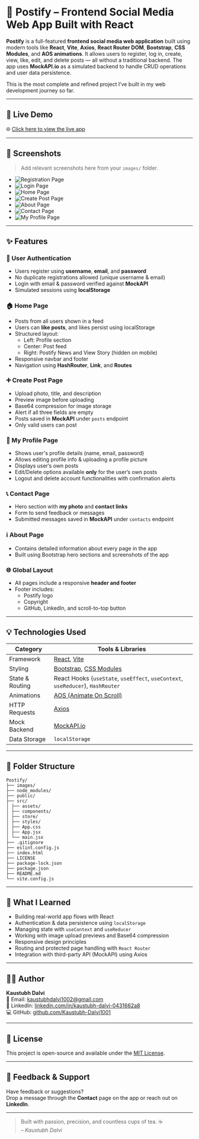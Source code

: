 # 🚀 Postify – Frontend Social Media Web App Built with React

**Postify** is a full-featured **frontend social media web application** built using modern tools like **React**, **Vite**, **Axios**, **React Router DOM**, **Bootstrap**, **CSS Modules**, and **AOS animations**. It allows users to register, log in, create, view, like, edit, and delete posts — all without a traditional backend. The app uses **MockAPI.io** as a simulated backend to handle CRUD operations and user data persistence.

This is the most complete and refined project I’ve built in my web development journey so far.

---

## 🔗 Live Demo

🌐 [Click here to view the live app](https://kaustubh-dalvi1001.github.io/Postify-Frontend-Social-Media-Web-App-React-Vite-MockAPI-/)

---

## 📸 Screenshots

> Add relevant screenshots here from your `images/` folder.

- ![Registration Page](public/images/Postify_Registration_ss.png)
- ![Login Page](public/images/Postify_Login_ss.png)
- ![Home Page](public/images/Postify_home_ss.png)
- ![Create Post Page](public/images/Postify_create_ss.png)
- ![About Page](public/images/Postify_about_ss.png)
- ![Contact Page](public/images/Postify_contact_ss.png)
- ![My Profile Page](public/images/Postify_Profile_ss.png)

---

## ✨ Features

### 🔐 User Authentication
- Users register using **username**, **email**, and **password**
- No duplicate registrations allowed (unique username & email)
- Login with email & password verified against **MockAPI**
- Simulated sessions using **localStorage**

### 🏠 Home Page
- Posts from all users shown in a feed
- Users can **like posts**, and likes persist using localStorage
- Structured layout:
  - Left: Profile section
  - Center: Post feed
  - Right: Postify News and View Story (hidden on mobile)
- Responsive navbar and footer
- Navigation using **HashRouter**, **Link**, and **Routes**

### ➕ Create Post Page
- Upload photo, title, and description
- Preview image before uploading
- Base64 compression for image storage
- Alert if all three fields are empty
- Posts saved in **MockAPI** under `posts` endpoint
- Only valid users can post

### 👤 My Profile Page
- Shows user's profile details (name, email, password)
- Allows editing profile info & uploading a profile picture
- Displays user’s own posts
- Edit/Delete options available **only** for the user’s own posts
- Logout and delete account functionalities with confirmation alerts

### 📞 Contact Page
- Hero section with **my photo** and **contact links**
- Form to send feedback or messages
- Submitted messages saved in **MockAPI** under `contacts` endpoint

### ℹ️ About Page
- Contains detailed information about every page in the app
- Built using Bootstrap hero sections and screenshots of the app

### 🌐 Global Layout
- All pages include a responsive **header and footer**
- Footer includes:
  - Postify logo
  - Copyright
  - GitHub, LinkedIn, and scroll-to-top button

---

## 💡 Technologies Used

| Category       | Tools & Libraries                                                                 |
|----------------|------------------------------------------------------------------------------------|
| Framework      | [React](https://reactjs.org/), [Vite](https://vitejs.dev/)                        |
| Styling        | [Bootstrap](https://getbootstrap.com/), [CSS Modules](https://css-tricks.com/css-modules-part-1-need/) |
| State & Routing| React Hooks (`useState`, `useEffect`, `useContext`, `useReducer`), `HashRouter`   |
| Animations     | [AOS (Animate On Scroll)](https://michalsnik.github.io/aos/)                      |
| HTTP Requests  | [Axios](https://axios-http.com/)                                                  |
| Mock Backend   | [MockAPI.io](https://mockapi.io/)                                                 |
| Data Storage   | `localStorage`                                                                    |

---

## 📁 Folder Structure

```
Postify/
├── images/
├── node_modules/
├── public/
├── src/
│ ├── assets/
│ ├── components/
│ ├── store/
│ ├── styles/
│ ├── App.css
│ ├── App.jsx
│ └── main.jsx
├── .gitignore
├── eslint.config.js
├── index.html
├── LICENSE
├── package-lock.json
├── package.json
├── README.md
└── vite.config.js
```

---

## 🧠 What I Learned

- Building real-world app flows with React
- Authentication & data persistence using `localStorage`
- Managing state with `useContext` and `useReducer`
- Working with image upload previews and Base64 compression
- Responsive design principles
- Routing and protected page handling with `React Router`
- Integration with third-party API (MockAPI) using Axios

---

## 🙋‍♂️ Author

**Kaustubh Dalvi**  
📧 Email: [kaustubhdalvi1002@gmail.com](mailto:kaustubhdalvi1002@gmail.com)  
🔗 LinkedIn: [linkedin.com/in/kaustubh-dalvi-0431662a8](https://linkedin.com/in/kaustubh-dalvi-0431662a8)  
💻 GitHub: [github.com/Kaustubh-Dalvi1001](https://github.com/Kaustubh-Dalvi1001)

---

## 📜 License

This project is open-source and available under the [MIT License](LICENSE).

---

## 🙌 Feedback & Support

Have feedback or suggestions?  
Drop a message through the **Contact** page on the app or reach out on **LinkedIn**.

---

> Built with passion, precision, and countless cups of tea. ☕  
> – *Kaustubh Dalvi*



